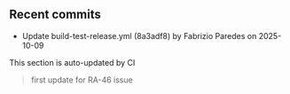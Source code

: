 <!--ACTIVITY:START-->
## Recent commits
- Update build-test-release.yml (8a3adf8) by Fabrizio Paredes on 2025-10-09
<!--ACTIVITY:END-->
This section is auto-updated by CI
>first update for RA-46 issue
